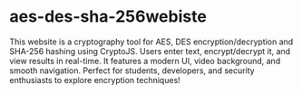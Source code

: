 # aes-des-sha-256webiste
This website is a cryptography tool for AES, DES encryption/decryption and SHA-256 hashing using CryptoJS. Users enter text, encrypt/decrypt it, and view results in real-time. It features a modern UI, video background, and smooth navigation. Perfect for students, developers, and security enthusiasts to explore encryption techniques! 
